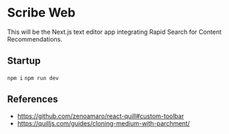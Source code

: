 # Scribe Web

This will be the Next.js text editor app integrating Rapid Search for Content Recommendations.

## Startup

`npm i`
`npm run dev`

## References

- https://github.com/zenoamaro/react-quill#custom-toolbar
- https://quilljs.com/guides/cloning-medium-with-parchment/
